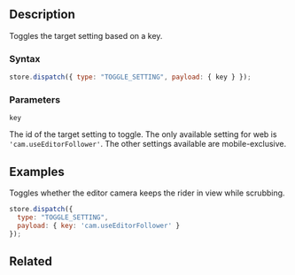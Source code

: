 ## Description

Toggles the target setting based on a key.

### Syntax

```javascript
store.dispatch({ type: "TOGGLE_SETTING", payload: { key } });
```

### Parameters

`key`

The id of the target setting to toggle. The only available setting for web is `'cam.useEditorFollower'`. The other settings available are mobile-exclusive.

## Examples

Toggles whether the editor camera keeps the rider in view while scrubbing.

```javascript
store.dispatch({
  type: "TOGGLE_SETTING",
  payload: { key: 'cam.useEditorFollower' }
});
```

## Related
